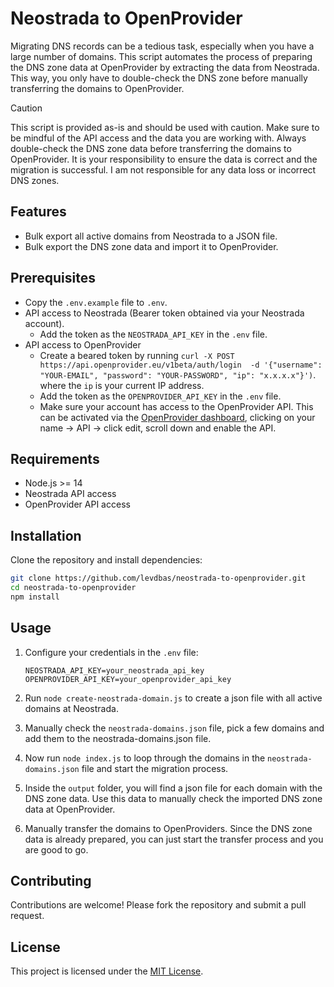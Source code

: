 # Neostrada to OpenProvider

Migrating DNS records can be a tedious task, especially when you have a large number of domains. This script automates the process of preparing the DNS zone data at OpenProvider by extracting the data from Neostrada.
This way, you only have to double-check the DNS zone before manually transferring the domains to OpenProvider.

> [!CAUTION]
> This script is provided as-is and should be used with caution. Make sure to be mindful of the API access and the data you are working with. Always double-check the DNS zone data before transferring the domains to OpenProvider. It is your responsibility to ensure the data is correct and the migration is successful. I am not responsible for any data loss or incorrect DNS zones.

## Features

- Bulk export all active domains from Neostrada to a JSON file.
- Bulk export the DNS zone data and import it to OpenProvider.

## Prerequisites

- Copy the `.env.example` file to `.env`.
- API access to Neostrada (Bearer token obtained via your Neostrada account).
   - Add the token as the `NEOSTRADA_API_KEY` in the `.env` file.
- API access to OpenProvider
   - Create a beared token by running `curl -X POST https://api.openprovider.eu/v1beta/auth/login  -d '{"username": "YOUR-EMAIL", "password": "YOUR-PASSWORD", "ip": "x.x.x.x"}')`. where the `ip` is your current IP address.
   - Add the token as the `OPENPROVIDER_API_KEY` in the `.env` file.
   - Make sure your account has access to the OpenProvider API. This can be activated via the [OpenProvider dashboard](https://cp.openprovider.eu/account/dashboard.php), clicking on your name -> API -> click edit, scroll down and enable the API.

## Requirements

- Node.js >= 14
- Neostrada API access
- OpenProvider API access

## Installation

Clone the repository and install dependencies:

```bash
git clone https://github.com/levdbas/neostrada-to-openprovider.git
cd neostrada-to-openprovider
npm install
```

## Usage

1. Configure your credentials in the `.env` file:
   ```env
   NEOSTRADA_API_KEY=your_neostrada_api_key
   OPENPROVIDER_API_KEY=your_openprovider_api_key
   ```

2. Run `node create-neostrada-domain.js` to create a json file with all active domains at Neostrada.

3. Manually check the `neostrada-domains.json` file, pick a few domains and add them to the neostrada-domains.json file.

4. Now run `node index.js` to loop through the domains in the `neostrada-domains.json` file and start the migration process.

5. Inside the `output` folder, you will find a json file for each domain with the DNS zone data. Use this data to manually check the imported DNS zone data at OpenProvider.

6. Manually transfer the domains to OpenProviders. Since the DNS zone data is already prepared, you can just start the transfer process and you are good to go.

## Contributing

Contributions are welcome! Please fork the repository and submit a pull request.

## License

This project is licensed under the [MIT License](LICENSE).